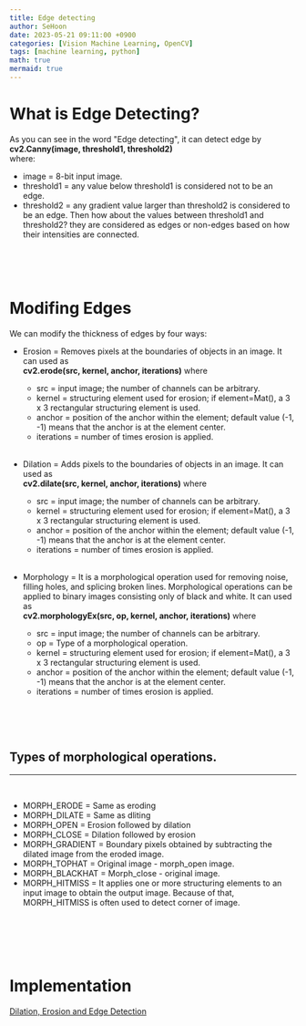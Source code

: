 ```yaml
---
title: Edge detecting
author: SeHoon
date: 2023-05-21 09:11:00 +0900
categories: [Vision Machine Learning, OpenCV]
tags: [machine learning, python]
math: true
mermaid: true
---
```


# What is Edge Detecting?
As you can see in the word "Edge detecting", it can detect edge by<br>
**cv2.Canny(image, threshold1, threshold2)**<br>
where:
+ image = 8-bit input image.
+ threshold1 = any value below threshold1 is considered not to be an edge. 
+ threshold2 = any gradient value larger than threshold2 is considered to be an edge.
Then how about the values between threshold1 and threshold2? they are considered as edges or non-edges based on how their intensities are connected.

<br><br><br>

# Modifing Edges
We can modify the thickness of edges by four ways:
+ Erosion = Removes pixels at the boundaries of objects in an image. It can used as<br>
**cv2.erode(src, kernel, anchor, iterations)** where<br>

    + src = input image; the number of channels can be arbitrary.
    + kernel = structuring element used for erosion; if element=Mat(), a 3 x 3 rectangular structuring element is used.
    + anchor = position of the anchor within the element; default value (-1, -1) means that the anchor is at the element center.
    + iterations = number of times erosion is applied.
    <br><br>

 + Dilation = Adds pixels to the boundaries of objects in an image. It can used as<br>
**cv2.dilate(src, kernel, anchor, iterations)** where<br>

    + src = input image; the number of channels can be arbitrary.
    + kernel = structuring element used for erosion; if element=Mat(), a 3 x 3 rectangular structuring element is used.
    + anchor = position of the anchor within the element; default value (-1, -1) means that the anchor is at the element center.
    + iterations = number of times erosion is applied.
    <br><br>

+ Morphology = It is a morphological operation used for removing noise, filling holes, and splicing broken lines. Morphological operations can be applied to binary images consisting only of black and white. It can used as<br>
**cv2.morphologyEx(src, op, kernel, anchor, iterations)** where<br>

    + src = input image; the number of channels can be arbitrary.
    + op = Type of a morphological operation.
    + kernel = structuring element used for erosion; if element=Mat(), a 3 x 3 rectangular structuring element is used.
    + anchor = position of the anchor within the element; default value (-1, -1) means that the anchor is at the element center.
    + iterations = number of times erosion is applied.

<br><br><br>


## Types of morphological operations.
---
<br>

+ MORPH_ERODE = Same as eroding
+ MORPH_DILATE = Same as dliting
+ MORPH_OPEN = Erosion followed by dilation
+ MORPH_CLOSE = Dilation followed by erosion
+ MORPH_GRADIENT = Boundary pixels obtained by subtracting the dilated image from the eroded image.
+ MORPH_TOPHAT = Original image - morph_open image.
+ MORPH_BLACKHAT = Morph_close - original image.
+ MORPH_HITMISS = It applies one or more structuring elements to an input image to obtain the output image. Because of that, MORPH_HITMISS is often used to detect corner of image.

<br><br><br><br>

# Implementation
[Dilation, Erosion and Edge Detection](https://github.com/csh970605/Modern_Computer_Vision/blob/main/OpenCV/10.%20Dilation%2C%20Erosion%20and%20Edge%20Detection.ipynb)

